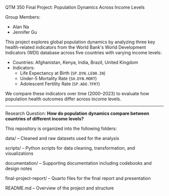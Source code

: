 QTM 350 Final Project: Population Dynamics Across Income Levels

Group Members:
- Alan Na 
- Jennifer Gu 

This project explores global population dynamics by analyzing three key health-related indicators from the World Bank's World Development Indicators (WDI) database across five countries with varying income levels:

- Countries: Afghanistan, Kenya, India, Brazil, United Kingdom  
- Indicators:
  - Life Expectancy at Birth (`SP.DYN.LE00.IN`)
  - Under-5 Mortality Rate (`SH.DYN.MORT`)
  - Adolescent Fertility Rate (`SP.ADO.TFRT`)

We compare these indicators over time (2000–2023) to evaluate how population health outcomes differ across income levels.

---

Research Question:
**How do population dynamics compare between countries of different income levels?**


This repository is organized into the following folders:

data/ – Cleaned and raw datasets used for the analysis

scripts/ – Python scripts for data cleaning, transformation, and visualizations

documentation/ – Supporting documentation including codebooks and design notes

final-project-report/ – Quarto files for the final report and presentation

README.md – Overview of the project and structure
